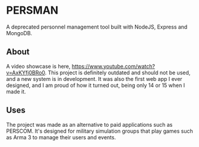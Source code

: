 # PERSMAN
A deprecated personnel management tool built with NodeJS, Express and MongoDB.

## About

A video showcase is here, https://www.youtube.com/watch?v=AxKYfj0BRo0. This project is definitely outdated and should not be used, and a new system is in development. It was also the first web app I ever designed, and I am proud of how it turned out, being only 14 or 15 when I made it.

## Uses

The project was made as an alternative to paid applications such as PERSCOM. It's designed for military simulation groups that play games such as Arma 3 to manage their users and events. 

